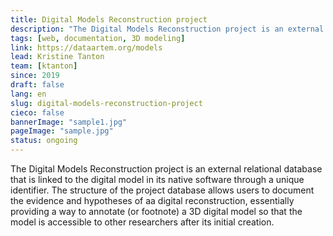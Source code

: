 ```yaml
---
title: Digital Models Reconstruction project
description: "The Digital Models Reconstruction project is an external relational  database, which links 3D reconstruction model"
tags: [web, documentation, 3D modeling]
link: https://dataartem.org/models
lead: Kristine Tanton
team: [ktanton]
since: 2019
draft: false
lang: en
slug: digital-models-reconstruction-project
cieco: false
bannerImage: "sample1.jpg"
pageImage: "sample.jpg"
status: ongoing
---
```


<!-- ajouter bonnes dates, author/project lead? -->

The Digital Models Reconstruction project is an external relational database that is linked to the digital model in its native software through a unique identifier. The structure of the project database allows users to document the evidence and hypotheses of aa digital reconstruction, essentially providing a way to annotate (or footnote) a 3D digital model so that the model is accessible to other researchers after its initial creation.

